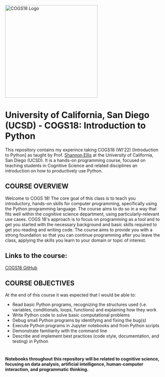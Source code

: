 <img src="https://cogs18.github.io/_static/logo.png" alt="COGS18 Logo" width="300" height="300">

# University of California, San Diego (UCSD) - COGS18: Introduction to Python
This repository contains my experince taking COGS18 (WI'22) [Introduction to Python] as taught by Prof. [Shannon Ellis](http://shanellis.com) at the University of California, San Diego (UCSD). It is a hands-on programming course, focused on teaching students in Cognitive Science and related disciplines an introduction on how to productively use Python.

## COURSE OVERVIEW

Welcome to COGS 18! The core goal of this class is to teach you introductory, hands-on skills for computer programming, specifically using the Python programming language. The course aims to do so in a way that fits well within the cognitive science department, using particularly-relevant use cases. COGS 18's approach is to focus on programming as a tool and to get you started with the necessary background and basic skills required to get you reading and writing code. The course aims to provide you with a strong foundation so that you can continue programming after you leave the class, applying the skills you learn to your domain or topic of interest.

## Links to the course:
[COGS18 GitHub](https://cogs18.github.io)

## COURSE OBJECTIVES

At the end of this course it was expected that I would be able to:

- Read basic Python programs, recognizing the structures used (i.e. variables, conditionals, loops, functions) and explaining how they work
- Write Python code to solve basic computational problems
- Debug small Python programs by identifying and fixing the bug(s)
- Execute Python programs in Jupyter notebooks and from Python scripts 
- Demonstrate familiarity with the command line 
- Describe and implement best practices (code style, documentation, and testing) in Python

# 
**Notebooks throughout this repository will be related to cognitive science, focusing on data analysis, artificial intelligence, human-computer interaction, and programmatic thinking.**

